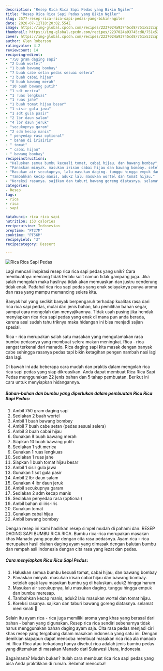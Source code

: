 ```yaml
---
description: "Resep Rica Rica Sapi Pedas yang Bikin Ngiler"
title: "Resep Rica Rica Sapi Pedas yang Bikin Ngiler"
slug: 2577-resep-rica-rica-sapi-pedas-yang-bikin-ngiler
date: 2020-07-12T10:20:02.554Z
image: https://img-global.cpcdn.com/recipes/2237024a93745cd8/751x532cq70/rica-rica-sapi-pedas-foto-resep-utama.jpg
thumbnail: https://img-global.cpcdn.com/recipes/2237024a93745cd8/751x532cq70/rica-rica-sapi-pedas-foto-resep-utama.jpg
cover: https://img-global.cpcdn.com/recipes/2237024a93745cd8/751x532cq70/rica-rica-sapi-pedas-foto-resep-utama.jpg
author: Glen Roberson
ratingvalue: 4.2
reviewcount: 14
recipeingredient:
- "750 gram daging sapi"
- "2 buah wortel"
- "1 buah bawang bombay"
- "7 buah cabe setan pedas sesuai selera"
- "3 buah cabai hijau"
- "8 buah bawang merah"
- "10 buah bawang putih"
- "1 sdt merica"
- "1 ruas lengkuas"
- "1 ruas jahe"
- "1 buah tomat hijau besar"
- "1 sisir gula jawa"
- "1 sdt gula pasir"
- "2 lbr daun salam"
- "4 lbr daun jeruk"
- "secukupnya garam"
- "2 sdm kecap manis"
- " penyedap rasa optional"
- " bahan di irisiris"
- " tomat"
- " cabai hijau"
- " bawang bombay"
recipeinstructions:
- "Haluskan semua bumbu kecuali tomat, cabai hijau, dan bawang bombay"
- "Panaskan minyak. masukan irisan cabai hijau dan bawang bombay. setelah agak layu masukan bumbu yg di haluskan. aduk2 hingga harum"
- "Masukan air secukupnya, lalu masukan daging. tunggu hingga empuk dan bumbu meresap."
- "Tambahkan kecap manis, aduk2 lalu masukan wortel dan tomat hijau."
- "Koreksi rasanya. sajikan dan taburi bawang goreng diatasnya. selamat menikmati 🍴"
categories:
- Resep
tags:
- rica
- rica
- sapi

katakunci: rica rica sapi 
nutrition: 153 calories
recipecuisine: Indonesian
preptime: "PT27M"
cooktime: "PT56M"
recipeyield: "3"
recipecategory: Dessert

---
```



![Rica Rica Sapi Pedas](https://img-global.cpcdn.com/recipes/2237024a93745cd8/751x532cq70/rica-rica-sapi-pedas-foto-resep-utama.jpg)

Lagi mencari inspirasi resep rica rica sapi pedas yang unik? Cara membuatnya memang tidak terlalu sulit namun tidak gampang juga. Jika salah mengolah maka hasilnya tidak akan memuaskan dan justru cenderung tidak enak. Padahal rica rica sapi pedas yang enak selayaknya punya aroma dan rasa yang mampu memancing selera kita.

Banyak hal yang sedikit banyak berpengaruh terhadap kualitas rasa dari rica rica sapi pedas, mulai dari jenis bahan, lalu pemilihan bahan segar, sampai cara mengolah dan menyajikannya. Tidak usah pusing jika hendak menyiapkan rica rica sapi pedas yang enak di mana pun anda berada, karena asal sudah tahu triknya maka hidangan ini bisa menjadi sajian spesial.

Rica - rica merupakan salah satu masakan yang mengutamakan rasa bumbu pedasnya yang membuat selera makan meningkat. Rica - rica sangat terkenal dari manado. Rica daging sapi kita masak dengan banyak cabe sehingga rasanya pedas tapi bikin ketagihan pengen nambah nasi lagi dan lagi.


Di bawah ini ada beberapa cara mudah dan praktis dalam mengolah rica rica sapi pedas yang siap dikreasikan. Anda dapat membuat Rica Rica Sapi Pedas menggunakan 22 jenis bahan dan 5 tahap pembuatan. Berikut ini cara untuk menyiapkan hidangannya.

<!--inarticleads1-->

##### Bahan-bahan dan bumbu yang diperlukan dalam pembuatan Rica Rica Sapi Pedas:

1. Ambil 750 gram daging sapi
1. Sediakan 2 buah wortel
1. Ambil 1 buah bawang bombay
1. Ambil 7 buah cabe setan (pedas sesuai selera)
1. Ambil 3 buah cabai hijau
1. Gunakan 8 buah bawang merah
1. Siapkan 10 buah bawang putih
1. Sediakan 1 sdt merica
1. Gunakan 1 ruas lengkuas
1. Sediakan 1 ruas jahe
1. Siapkan 1 buah tomat hijau besar
1. Ambil 1 sisir gula jawa
1. Gunakan 1 sdt gula pasir
1. Ambil 2 lbr daun salam
1. Gunakan 4 lbr daun jeruk
1. Ambil secukupnya garam
1. Sediakan 2 sdm kecap manis
1. Sediakan  penyedap rasa (optional)
1. Ambil  bahan di iris-iris
1. Gunakan  tomat
1. Gunakan  cabai hijau
1. Ambil  bawang bombay


Dengan resep ini kami hadirkan resep simpel mudah di pahami dan. RESEP DAGING SAPI BUMBU RICA RICA. Bumbu rica-rica merupakan masakan khas Manado yang populer dengan cita rasa pedasnya. Ayam rica - rica merupakan hasil olahan daging ayam yang dimasak dengan balutan bumbu dan rempah asli Indonesia dengan cita rasa yang lezat dan pedas. 

<!--inarticleads2-->

##### Cara menyiapkan Rica Rica Sapi Pedas:

1. Haluskan semua bumbu kecuali tomat, cabai hijau, dan bawang bombay
1. Panaskan minyak. masukan irisan cabai hijau dan bawang bombay. setelah agak layu masukan bumbu yg di haluskan. aduk2 hingga harum
1. Masukan air secukupnya, lalu masukan daging. tunggu hingga empuk dan bumbu meresap.
1. Tambahkan kecap manis, aduk2 lalu masukan wortel dan tomat hijau.
1. Koreksi rasanya. sajikan dan taburi bawang goreng diatasnya. selamat menikmati 🍴


Selain itu ayam rica - rica juga memiliki aroma yang khas yang berasal dari bahan - bahan yang digunakan. Resep rica rica sendiri sebenarnya tidak harus menggunakan bahan daging ayam saja. Cita rasa pedas menjadi ciri khas resep yang tergabung dalam masakan indonesia yang satu ini. Dengan demikian siapapun dapat mencoba membuat masakan rica rica ala manado ini. Rica-Rica atau terkadang hanya disebut rica adalah jenis bumbu pedas yang ditemukan di masakan Manado dari Sulawesi Utara, Indonesia. 

Bagaimana? Mudah bukan? Itulah cara membuat rica rica sapi pedas yang bisa Anda praktikkan di rumah. Selamat mencoba!
